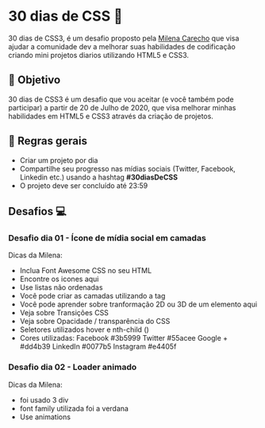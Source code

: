 # 30 dias de CSS 🚀

30 dias de CSS3, é um desafio proposto pela [Milena Carecho](https:/github.com/MilenaCarecho) que visa ajudar a comunidade dev a melhorar suas habilidades de codificação criando mini projetos diarios utilizando HTML5 e CSS3.

## 🎯 Objetivo

30 dias de CSS3 é um desafio que vou aceitar (e você também pode participar) a partir de 20 de Julho de 2020, que visa melhorar minhas habilidades em HTML5 e CSS3 através da criação de projetos.

## :round_pushpin: Regras gerais

- Criar um projeto por dia
- Compartilhe seu progresso nas mídias sociais (Twitter, Facebook, Linkedin etc.) usando a hashtag **#30diasDeCSS**
- O projeto deve ser concluído até 23:59

## Desafios 💻

### Desafio dia 01 - Ícone de mídia social em camadas

Dicas da Milena:

- Inclua Font Awesome CSS no seu HTML
- Encontre os icones aqui
- Use listas não ordenadas
- Você pode criar as camadas utilizando a tag <span>
- Você pode aprender sobre tranformação 2D ou 3D de um elemento aqui
- Veja sobre Transições CSS
- Veja sobre Opacidade / transparência do CSS
- Seletores utilizados hover e nth-child ()
- Cores utilizadas: Facebook #3b5999 Twitter #55acee Google + #dd4b39 LinkedIn #0077b5 Instagram #e4405f

### Desafio dia 02 - Loader animado

Dicas da Milena:

- foi usado 3 div
- font family utilizada foi a verdana
- Use animations
